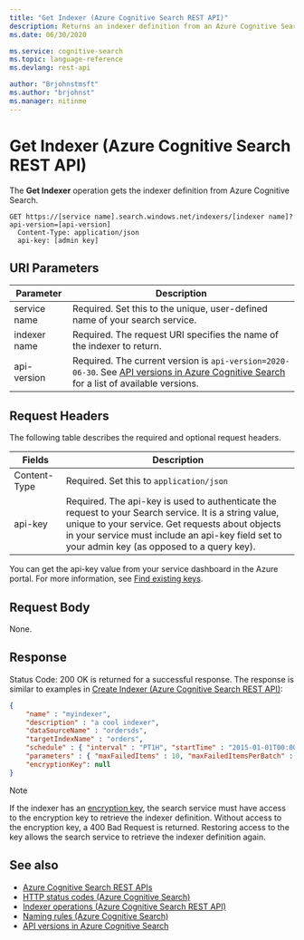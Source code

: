 ```yaml
---
title: "Get Indexer (Azure Cognitive Search REST API)"
description: Returns an indexer definition from an Azure Cognitive Search service.
ms.date: 06/30/2020

ms.service: cognitive-search
ms.topic: language-reference
ms.devlang: rest-api

author: "Brjohnstmsft"
ms.author: "brjohnst"
ms.manager: nitinme
---
```

# Get Indexer (Azure Cognitive Search REST API)

The **Get Indexer** operation gets the indexer definition from Azure Cognitive Search.  

```http  
GET https://[service name].search.windows.net/indexers/[indexer name]?api-version=[api-version]  
  Content-Type: application/json  
  api-key: [admin key]
```  

## URI Parameters

| Parameter  | Description  |
|-------------|--------------|
| service name | Required. Set this to the unique, user-defined name of your search service. |
| indexer name  | Required. The request URI specifies the name of the indexer to return. |
| api-version | Required. The current version is `api-version=2020-06-30`. See [API versions in Azure Cognitive Search](https://docs.microsoft.com/azure/search/search-api-versions) for a list of available versions.|  

## Request Headers

The following table describes the required and optional request headers.  

|Fields              |Description      |  
|--------------------|-----------------|  
|Content-Type|Required. Set this to `application/json`|  
|api-key|Required. The api-key is used to authenticate the request to your Search service. It is a string value, unique to your service. Get requests about objects in your service must include an api-key field set to your admin key (as opposed to a query key).|  

You can get the api-key value from your service dashboard in the Azure portal. For more information, see [Find existing keys](https://docs.microsoft.com/azure/search/search-security-api-keys#find-existing-keys).

## Request Body

 None.

## Response

 Status Code: 200 OK is returned for a successful response. The response is similar to examples in [Create Indexer &#40;Azure Cognitive Search REST API&#41;](create-indexer.md):

```json
{  
    "name" : "myindexer",  
    "description" : "a cool indexer",  
    "dataSourceName" : "ordersds",  
    "targetIndexName" : "orders",  
    "schedule" : { "interval" : "PT1H", "startTime" : "2015-01-01T00:00:00Z" },  
    "parameters" : { "maxFailedItems" : 10, "maxFailedItemsPerBatch" : 5, "base64EncodeKeys": false },
    "encryptionKey": null
}  
```

> [!NOTE]
> If the indexer has an [encryption key](https://docs.microsoft.com/azure/search/search-security-manage-encryption-keys), the search service must have access to the encryption key to retrieve the indexer definition. Without access to the encryption key, a 400 Bad Request is returned. Restoring access to the key allows the search service to retrieve the indexer definition again.

## See also

* [Azure Cognitive Search REST APIs](index.md)
* [HTTP status codes &#40;Azure Cognitive Search&#41;](http-status-codes.md)
* [Indexer operations &#40;Azure Cognitive Search REST API&#41;](indexer-operations.md)
* [Naming rules &#40;Azure Cognitive Search&#41;](naming-rules.md)
* [API versions in Azure Cognitive Search](https://docs.microsoft.com/azure/search/search-api-versions)  
